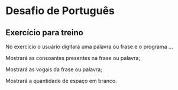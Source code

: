 # Desafio de Português

## Exercício para treino

No exercício o usuário digitará uma palavra ou frase e o programa ...

Mostrará as consoantes presentes na frase ou palavra;

Mostrará as vogais da frase ou palavra;

Mostrará a quantidade de espaço em branco.
